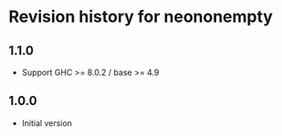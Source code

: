 # Revision history for neononempty

## 1.1.0

* Support GHC >= 8.0.2 / base >= 4.9

## 1.0.0

* Initial version
